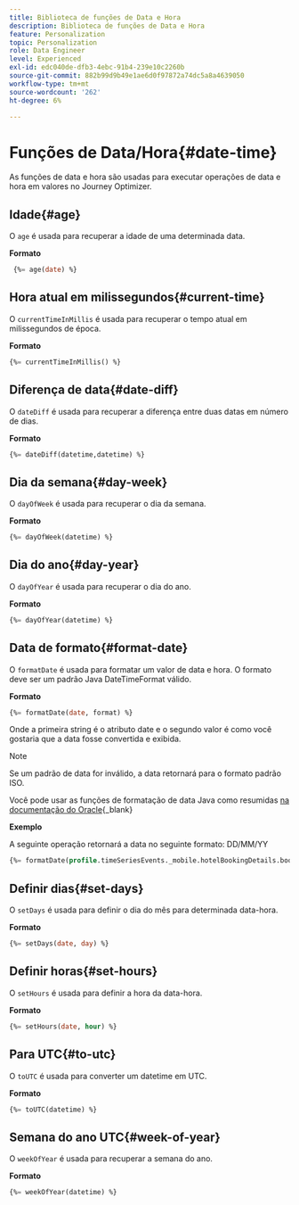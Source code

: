 ```yaml
---
title: Biblioteca de funções de Data e Hora
description: Biblioteca de funções de Data e Hora
feature: Personalization
topic: Personalization
role: Data Engineer
level: Experienced
exl-id: edc040de-dfb3-4ebc-91b4-239e10c2260b
source-git-commit: 882b99d9b49e1ae6d0f97872a74dc5a8a4639050
workflow-type: tm+mt
source-wordcount: '262'
ht-degree: 6%

---
```


# Funções de Data/Hora{#date-time}

As funções de data e hora são usadas para executar operações de data e hora em valores no Journey Optimizer.

## Idade{#age}

O `age` é usada para recuperar a idade de uma determinada data.

**Formato**

```sql
 {%= age(date) %}
```

<!--
**Example**

The following operation gets the value of the identity map for the key `example@example.com`.

```sql
 {%= age(date) %}
```
-->

## Hora atual em milissegundos{#current-time}

O `currentTimeInMillis` é usada para recuperar o tempo atual em milissegundos de época.

**Formato**

```sql
{%= currentTimeInMillis() %}
```

<!--
**Example**

The following operation gets all the keys for the map `identityMap`.

```sql
{%= keys(identityMap) %}
```
-->

## Diferença de data{#date-diff}

O `dateDiff` é usada para recuperar a diferença entre duas datas em número de dias.

**Formato**

```sql
{%= dateDiff(datetime,datetime) %}
```

<!--
**Example**

The following operation gets all the values for the map `identityMap`.

```sql
{%= values(identityMap) %}
```
-->


## Dia da semana{#day-week}

O `dayOfWeek` é usada para recuperar o dia da semana.

**Formato**

```sql
{%= dayOfWeek(datetime) %}
```

<!--
**Example**

The following operation gets all the values for the map `identityMap`.

```sql
{%= values(identityMap) %}
```
-->

## Dia do ano{#day-year}

O `dayOfYear` é usada para recuperar o dia do ano.

**Formato**

```sql
{%= dayOfYear(datetime) %}
```

<!--
**Example**

The following operation gets all the values for the map `identityMap`.

```sql
{%= values(identityMap) %}
```
-->

## Data de formato{#format-date}

O `formatDate` é usada para formatar um valor de data e hora. O formato deve ser um padrão Java DateTimeFormat válido.

**Formato**

```sql
{%= formatDate(date, format) %}
```

Onde a primeira string é o atributo date e o segundo valor é como você gostaria que a data fosse convertida e exibida.

>[!NOTE]
>
> Se um padrão de data for inválido, a data retornará para o formato padrão ISO.
>
> Você pode usar as funções de formatação de data Java como resumidas [na documentação do Oracle](https://docs.oracle.com/javase/8/docs/api/java/time/format/DateTimeFormatter.html){_blank}

**Exemplo**

A seguinte operação retornará a data no seguinte formato: DD/MM/YY

```sql
{%= formatDate(profile.timeSeriesEvents._mobile.hotelBookingDetails.bookingDate, "MM/DD/YY") %}
```

## Definir dias{#set-days}

O `setDays` é usada para definir o dia do mês para determinada data-hora.

**Formato**

```sql
{%= setDays(date, day) %}
```

<!--
**Example**

The following operation gets all the values for the map `identityMap`.

```sql
{%= values(identityMap) %}
```
-->

## Definir horas{#set-hours}

O `setHours` é usada para definir a hora da data-hora.

**Formato**

```sql
{%= setHours(date, hour) %}
```

<!--
**Example**

The following operation gets all the values for the map `identityMap`.

```sql
{%= values(identityMap) %}
```
-->


## Para UTC{#to-utc}

O `toUTC` é usada para converter um datetime em UTC.


**Formato**

```sql
{%= toUTC(datetime) %}
```

<!--
**Example**

The following operation gets all the values for the map `identityMap`.

```sql
{%= values(identityMap) %}
```
-->


## Semana do ano UTC{#week-of-year}

O `weekOfYear` é usada para recuperar a semana do ano.

**Formato**

```sql
{%= weekOfYear(datetime) %}
```

<!--
**Example**

The following operation gets all the values for the map `identityMap`.

```sql
{%= values(identityMap) %}
```
-->
